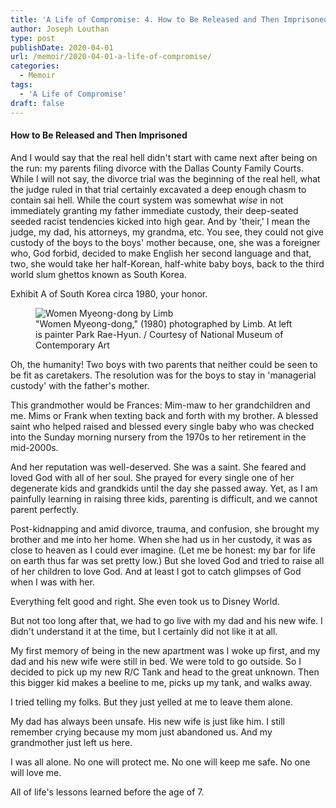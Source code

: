 ```yaml
---
title: 'A Life of Compromise: 4. How to Be Released and Then Imprisoned'
author: Joseph Louthan
type: post
publishDate: 2020-04-01
url: /memoir/2020-04-01-a-life-of-compromise/
categories:
  - Memoir
tags:
  - 'A Life of Compromise'
draft: false
---
```


#### How to Be Released and Then Imprisoned

And I would say that the real hell didn't start with came next after being on the run: my parents filing divorce with the Dallas County Family Courts. While I will not say, the divorce trial was the beginning of the real hell, what the judge ruled in that trial certainly excavated a deep enough chasm to contain sai hell. While the court system was somewhat *wise* in not immediately granting my father immediate custody, their deep-seated seeded racist tendencies kicked into high gear. And by 'their,' I mean the judge, my dad, his attorneys, my grandma, etc.  You see, they could not give custody of the boys to the boys' mother because, one, she was a foreigner who, God forbid, decided to make English her second language and that, two, she would take her half-Korean, half-white baby boys, back to the third world slum ghettos known as South Korea.

Exhibit A of South Korea circa 1980, your honor.

<figure>
    <img src='https://theologic.us/images/girls-seoul-south-korea-1971.jpg' alt='Women Myeong-dong by Limb' />
    <figcaption>"Women Myeong-dong," (1980) photographed by Limb. At left is painter Park Rae-Hyun. / Courtesy of National Museum of Contemporary Art</figcaption>
</figure>

Oh, the humanity!
Two boys with two parents that neither could be seen to be fit as caretakers. The resolution was for the boys to stay in 'managerial custody' with the father's mother.

This grandmother would be Frances: Mim-maw to her grandchildren and me. Mims or Frank when texting back and forth with my brother. A blessed saint who helped raised and blessed every single baby who was checked into the Sunday morning nursery from the 1970s to her retirement in the mid-2000s.

And her reputation was well-deserved. She was a saint. She feared and loved God with all of her soul. She prayed for every single one of her degenerate kids and grandkids until the day she passed away. Yet, as I am painfully learning in raising three kids, parenting is difficult, and we cannot parent perfectly.

Post-kidnapping and amid divorce, trauma, and confusion, she brought my brother and me into her home. When she had us in her custody, it was as close to heaven as I could ever imagine. (Let me be honest: my bar for life on earth thus far was set pretty low.) But she loved God and tried to raise all of her children to love God. And at least I got to catch glimpses of God when I was with her.

Everything felt good and right. She even took us to Disney World. 

But not too long after that, we had to go live with my dad and his new wife. I didn't understand it at the time, but I certainly did not like it at all.

My first memory of being in the new apartment was I woke up first, and my dad and his new wife were still in bed. We were told to go outside. So I decided to pick up my new R/C Tank and head to the great unknown. Then this bigger kid makes a beeline to me, picks up my tank, and walks away.

I tried telling my folks. But they just yelled at me to leave them alone. 

My dad has always been unsafe. His new wife is just like him. I still remember crying because my mom just abandoned us. And my grandmother just left us here.

I was all alone. No one will protect me. No one will keep me safe. No one will love me. 

All of life's lessons learned before the age of 7.

